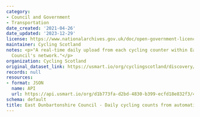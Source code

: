 ```yaml
---
category:
- Council and Government
- Transportation
date_created: '2021-04-26'
date_updated: '2023-12-29'
license: https://www.nationalarchives.gov.uk/doc/open-government-licence/version/3/
maintainer: Cycling Scotland
notes: <p>"A real-time daily upload from each cycling counter within East Dunbartonshire
  Council's network."</p>
organization: Cycling Scotland
original_dataset_link: https://usmart.io/org/cyclingscotland/discovery/discovery-view-detail/fa2e60c4-73a7-4cb6-91cc-c9ce4a634c59
records: null
resources:
- format: JSON
  name: API
  url: https://api.usmart.io/org/d1b773fa-d2bd-4830-b399-ecfd18e832f3/439481f9-ed01-4880-8d9b-55bfe12ea932/1/urql
schema: default
title: East Dunbartonshire Council - Daily cycling counts from automatic cycling counters
---
```

